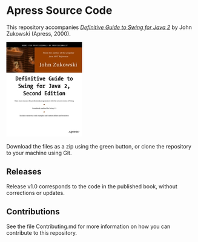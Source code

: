 # Apress Source Code

This repository accompanies [*Definitive Guide to Swing for Java 2*](http://www.apress.com/9781893115781) by John Zukowski (Apress, 2000).

[comment]: #cover
![Cover image](9781893115781.jpg)

Download the files as a zip using the green button, or clone the repository to your machine using Git.

## Releases

Release v1.0 corresponds to the code in the published book, without corrections or updates.

## Contributions

See the file Contributing.md for more information on how you can contribute to this repository.
